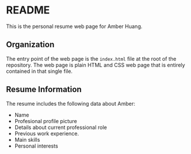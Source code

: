 # README

This is the personal resume web page for Amber Huang.

## Organization

The entry point of the web page is the `index.html` file at the root of the repository. The web page is plain HTML and CSS web page that is entirely contained in that single file.

## Resume Information

The resume includes the following data about Amber:
- Name
- Profesional profile picture
- Details about current professional role
- Previous work experience.
- Main skills
- Personal interests
